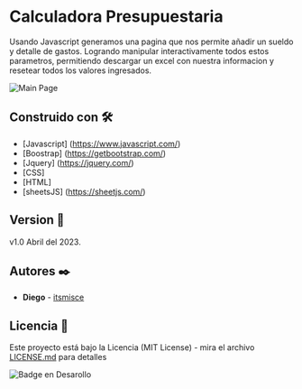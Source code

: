 # Calculadora Presupuestaria

Usando Javascript generamos una pagina que nos permite añadir un sueldo y detalle de gastos. Logrando manipular interactivamente todos estos parametros, permitiendo descargar un excel con nuestra informacion y resetear todos los valores ingresados.

![Main Page](https://github.com/itsmisce/presupuestoJS/blob/main/SRC/IMG/pagina_main.png)



## Construido con 🛠️

* [Javascript] (https://www.javascript.com/)
* [Boostrap] (https://getbootstrap.com/)
* [Jquery] (https://jquery.com/)
* [CSS]
* [HTML]
* [sheetsJS] (https://sheetjs.com/)


## Version 📌

v1.0 Abril del 2023.

## Autores ✒️

* **Diego** - [itsmisce](https://github.com/itsmisce)



## Licencia 📄

Este proyecto está bajo la Licencia (MIT License) - mira el archivo [LICENSE.md](LICENSE.md) para detalles


 ![Badge en Desarollo](https://img.shields.io/badge/STATUS-EN%20DESAROLLO-green)

